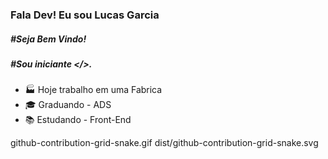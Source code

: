 ### Fala Dev! Eu sou Lucas Garcia
#####  #Seja Bem Vindo!
##### #Sou iniciante </>.
- 🏭 Hoje trabalho em uma Fabrica 
- 🎓 Graduando - ADS 
- 📚   Estudando - Front-End 


github-contribution-grid-snake.gif dist/github-contribution-grid-snake.svg
